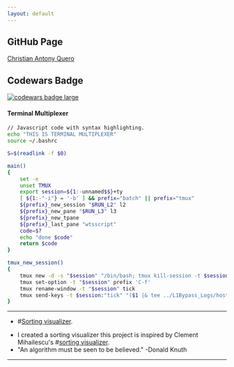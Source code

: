```yaml
---
layout: default
---
```

## GitHub Page
<script type="text/javascript" src="https://platform.linkedin.com/badges/js/profile.js" async defer></script>
<div class="LI-profile-badge"  data-version="v1" data-size="large" data-locale="en_US" data-type="vertical" data-theme="dark" data-vanity="christianquero"><a class="LI-simple-link" href='https://ph.linkedin.com/in/christianquero?trk=profile-badge'>Christian Antony Quero</a></div>
<div>
  <h2 class="text">Codewars Badge</h2>
  <a target="_blank" href="https://www.codewars.com/users/christianantonyquero"><img src="https://www.codewars.com/users/christianantonyquero/badges/large" alt="codewars badge large" /></a>
</div>

#### Terminal Multiplexer

```bash
// Javascript code with syntax highlighting.
echo "THIS IS TERMINAL MULTIPLEXER"
source ~/.bashrc

S=$(readlink -f $0)

main()
{
    set -e
    unset TMUX
    export session=${1:-unnamed$$}+ty
    [ ${1:-"-i"} = '-b' ] && prefix="batch" || prefix="tmux"
    ${prefix}_new_session "$RUN_L2" l2
    ${prefix}_new_pane "$RUN_L3" l3
    ${prefix}_new_tpane
    ${prefix}_last_pane "wtsscript"
    code=$?
    echo "done $code"
    return $code
}

tmux_new_session()
{
    tmux new -d -s "$session" "/bin/bash; tmux kill-session -t $session"
    tmux set-option -t "$session" prefix 'C-f'
    tmux rename-window -t "$session" tick
    tmux send-keys -t $session:"tick" "($1 |& tee ../L1Bypass_Logs/host-$2.log)" Enter
}

```


* * *

*   #[Sorting visualizer](https://christianantonyquero.github.io/visualizer).
  - I created a sorting visualizer this project is inspired by Clement Mihailescu's #[sorting visualizer](https://clementmihailescu.github.io/Sorting-Visualizer/).
  - "An algorithm must be seen to be believed." -Donald Knuth

* * *
